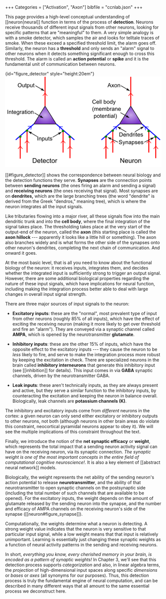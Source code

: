 +++
Categories = ["Activation", "Axon"]
bibfile = "ccnlab.json"
+++

This page provides a high-level conceptual understanding of [[neuron|neural]] function in terms of the process of **detection**. Neurons receive thousands of different input signals from other neurons, looking for specific patterns that are "meaningful" to them. A very simple analogy is with a smoke detector, which samples the air and looks for telltale traces of smoke. When these exceed a specified threshold limit, the alarm goes off. Similarly, the neuron has a **threshold** and only sends an "alarm" signal to other neurons when it detects something significant enough to cross this threshold. The alarm is called an **action potential** or **spike** and it is the fundamental unit of communication between neurons.

{id="figure_detector" style="height:20em"}
![Neuron as a detector, with corresponding biological components.](media/fig_neuron_as_detect.png)

[[#figure_detector]] shows the correspondence between neural biology and the detection functions they serve. **Synapses** are the connection points between **sending neurons** (the ones firing an alarm and sending a signal) and **receiving neurons** (the ones receiving that signal). Most synapses are on **dendrites,** which are the large branching trees (the word "dendrite" is derived from the Greek "dendros," meaning tree), which is where the neuron integrates all the input signals.

Like tributaries flowing into a major river, all these signals flow into the main dendritic trunk and into the **cell body**, where the final integration of the signal takes place. The thresholding takes place at the very start of the output-end of the neuron, called the **axon** (this starting place is called the **axon hillock** --- apparently it looks like a little hill or something). The axon also branches widely and is what forms the other side of the synapses onto other neuron's dendrites, completing the next chain of communication. And onward it goes.

At the most basic level, that is all you need to know about the functional biology of the neuron: it receives inputs, integrates them, and decides whether the integrated input is sufficiently strong to trigger an output signal. However, there are some additional biological properties regarding the nature of these input signals, which have implications for neural function, including making the integration process better able to deal with large changes in overall input signal strength.

There are three major sources of input signals to the neuron:

* **Excitatory inputs**: these are the "normal", most prevalent type of input from other neurons (roughly 85% of all inputs), which have the effect of exciting the receiving neuron (making it more likely to get over threshold and fire an "alarm"). They are conveyed via a synaptic channel called **AMPA**, which is opened by the neurotransmitter **glutamate**.

* **Inhibitory inputs**: these are the other 15% of inputs, which have the opposite effect to the excitatory inputs --- they cause the neuron to be *less* likely to fire, and serve to make the integration process more robust by keeping the excitation in check. There are specialized neurons in the brain called **inhibitory interneurons** that generate this inhibitory input (see [[inhibition]] for details). This input comes in via **GABA** synaptic channels, driven by the neurotransmitter GABA.

* **Leak inputs**: these aren't technically inputs, as they are always present and active, but they serve a similar function to the inhibitory inputs, by counteracting the excitation and keeping the neuron in balance overall. Biologically, leak channels are **potassium channels (K)**.

The inhibitory and excitatory inputs come from _different_ neurons in the cortex: a given neuron can only send either excitatory or inhibitory outputs to other neurons, not both (although neurons in other brain areas do violate this constraint, neocortical pyramidal neurons appear to obey it). We will see the multiple implications of this constraint throughout the text.

Finally, we introduce the notion of the **net synaptic efficacy** or **weight**, which represents the total impact that a sending neuron activity signal can have on the receiving neuron, via its synaptic connection. _The synaptic weight is one of the most important concepts in the entire field of computational cognitive neuroscience!_. It is also a key element of [[abstract neural network]] models.

Biologically, the weight represents the net ability of the sending neuron's action potential to release **neurotransmitter**, and the ability of that neurotransmitter to open synaptic channels on the postsynaptic side (including the total number of such channels that are available to be opened). For the excitatory inputs, the weight depends on the amount of glutamate released by the sending neuron into the synapse, and the number and efficacy of AMPA channels on the receiving neuron's side of the synapse ([[neuron#figure_synapse]]).

Computationally, the weights determine what a neuron is detecting. A strong weight value indicates that the neuron is very sensitive to that particular input signal, while a low weight means that that input is relatively unimportant. Learning is essentially just changing these synaptic weights as a function of neural activity patterns in the sending and receiving neurons.

In short, _everything you know, every cherished memory in your brain, is encoded as a pattern of synaptic weights!_  In Chapter 3, we'll see that this detection process supports *categorization* and also, in linear algebra terms, the *projection* of high-dimensional input spaces along specific *dimensions* or *bases* or *axes* (all synonyms for our purposes). Thus, this detection process is truly the fundamental engine of neural computation, and can be described in many different ways that all amount to the same essential process we deconstruct here.

